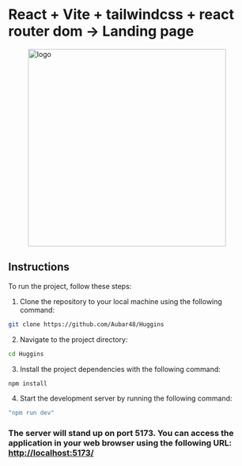 # React + Vite + tailwindcss + react router dom -> Landing page 

<figure><img src="../Huggins/public/images/lcrCrows.png" alt="logo" style="height: 400px;"></figure>

## Instructions

To run the project, follow these steps:

1. Clone the repository to your local machine using the following command:

```bash
git clone https://github.com/Aubar48/Huggins
```

2. Navigate to the project directory:

```bash
cd Huggins
```

3. Install the project dependencies with the following command:

```bash
npm install
```

4. Start the development server by running the following command:

```bash
"npm run dev"
```

### The server will stand up on port 5173. You can access the application in your web browser using the following URL: [http://localhost:5173/](http://localhost:5173)